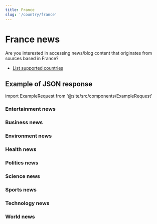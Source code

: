 ```yaml
---
title: France
slug: '/country/france'
---
```


# France news

Are you interested in accessing news/blog content that originates from sources based in France?

- [List supported countries](/get-articles/countries)

## Example of JSON response

import ExampleRequest from '@site/src/components/ExampleRequest'

### Entertainment news
<ExampleRequest url="https://api.apitube.io/v1/news/articles?limit=2&category=news/Arts_and_Entertainment&language=fr"></ExampleRequest>

### Business news
<ExampleRequest url="https://api.apitube.io/v1/news/articles?limit=2&category=news/Business&language=fr"></ExampleRequest>

### Environment news
<ExampleRequest url="https://api.apitube.io/v1/news/articles?limit=2&category=news/Environment&language=fr"></ExampleRequest>

### Health news
<ExampleRequest url="https://api.apitube.io/v1/news/articles?limit=2&category=news/Health&language=fr"></ExampleRequest>

### Politics news
<ExampleRequest url="https://api.apitube.io/v1/news/articles?limit=2&category=news/Politics&language=fr"></ExampleRequest>

### Science news
<ExampleRequest url="https://api.apitube.io/v1/news/articles?limit=2&category=news/Science&language=fr"></ExampleRequest>

### Sports news
<ExampleRequest url="https://api.apitube.io/v1/news/articles?limit=2&category=news/Sports&language=fr"></ExampleRequest>

### Technology news
<ExampleRequest url="https://api.apitube.io/v1/news/articles?limit=2&category=news/Technology&language=fr"></ExampleRequest>

### World news
<ExampleRequest url="https://api.apitube.io/v1/news/articles?limit=2&category=news/World&language=fr"></ExampleRequest>
